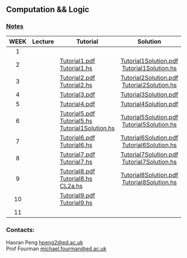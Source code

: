 ## Computation && Logic
### <a href="book.pdf" target ="_blank">Notes</a>

| WEEK | Lecture |       Tutorial     |  Solution    | 
|:----:|---------|--------------------|:------------:|
| 1    |         |           |          |   
| 2    |         |  <a href="./tutorial1/Tutorial1.pdf" target ="_blank">Tutorial1.pdf</a><br><a href="./tutorial1/Tutorial1.hs" target ="_blank">Tutorial1.hs</a>   |    <a href="./tutorial1/Tutorial1Solution.pdf" target ="_blank">Tutorial1Solution.pdf</a><br><a href="./tutorial1/Tutorial1Solution.hs" target ="_blank">Tutorial1Solution.hs</a>                 
| 3    |         | <a href="./tutorial2/Tutorial2.pdf" target ="_blank">Tutorial2.pdf</a><br><a href="./tutorial2/Tutorial2.hs" target ="_blank">Tutorial2.hs</a>   |    <a href="./tutorial2/Tutorial2Solution.pdf" target ="_blank">Tutorial2Solution.pdf</a><br><a href="./tutorial2/Tutorial2Solution.hs" target ="_blank">Tutorial2Solution.hs</a>          
| 4    |         | <a href="./tutorial3/Tutorial3.pdf" target ="_blank">Tutorial3.pdf</a>                   |<a href="./tutorial3/Tutorial3Solution.pdf" target ="_blank">Tutorial3Solution.pdf</a>         
| 5    |         | <a href="./tutorial4/Tutorial4.pdf" target ="_blank">Tutorial4.pdf</a>                   |<a href="./tutorial4/Tutorial4Solution.pdf" target ="_blank">Tutorial4Solution.pdf</a>         
| 6    |         | <a href="./tutorial5/Tutorial5.pdf" target ="_blank">Tutorial5.pdf</a><br><a href="./tutorial5/Tutorial5.hs" target ="_blank">Tutorial5.hs</a><br><a href="./tutorial5/Tutorial1Solution.hs" target ="_blank">Tutorial1Solution.hs</a> |<a href="./tutorial5/Tutorial5Solution.pdf" target ="_blank">Tutorial5Solution.pdf</a><br><a href="./tutorial5/Tutorial5Solution.hs" target ="_blank">Tutorial5Solution.hs</a>                
| 7    |         | <a href="./tutorial6/Tutorial6.pdf" target ="_blank">Tutorial6.pdf</a><br><a href="./tutorial6/Tutorial6.hs" target ="_blank">Tutorial6.hs</a> | <a href="./tutorial6/Tutorial6Solution.pdf" target ="_blank">Tutorial6Solution.pdf</a><br><a href="./tutorial6/Tutorial6Solution.hs" target ="_blank">Tutorial6Solution.hs</a>        
| 8    |         | <a href="./tutorial7/Tutorial7.pdf" target ="_blank">Tutorial7.pdf</a><br><a href="./tutorial7/Tutorial7.hs" target ="_blank">Tutorial7.hs</a> |  <a href="./tutorial7/Tutorial7Solution.pdf" target ="_blank">Tutorial7Solution.pdf</a><br><a href="./tutorial7/Tutorial7Solution.hs" target ="_blank">Tutorial7Solution.hs</a>                   
| 9    |         | <a href="./tutorial8/Tutorial8.pdf" target ="_blank">Tutorial8.pdf</a><br><a href="./tutorial8/Tutorial8.hs" target ="_blank">Tutorial8.hs</a><br><a href="./tutorial8/CL2a.hs" target ="_blank">CL2a.hs</a> | <a href="./tutorial8/Tutorial8Solution.pdf" target ="_blank">Tutorial8Solution.pdf</a><br><a href="./tutorial8/Tutorial8Solution.hs" target ="_blank">Tutorial8Solution.hs</a>                       
| 10   |         | <a href="./tutorial9/Tutorial9.pdf" target ="_blank">Tutorial9.pdf</a><br><a href="./tutorial9/Tutorial9.hs" target ="_blank">Tutorial9.hs</a> |           
| 11   |         |                    |              |          

### Contacts:
Haoran Peng <a href="mailto:hpeng2@ed.ac.uk" target="_blank">hpeng2@ed.ac.uk</a>  
Prof Fourman <a href="mailto:hpeng2@ed.ac.uk" target="_blank">michael.fourman@ed.ac.uk</a>




